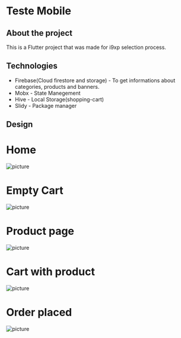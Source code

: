 # Teste Mobile

## About the project

 This is a Flutter project that was made for i9xp selection process.

## Technologies
 
 - Firebase(Cloud firestore and storage) - To get informations about categories, products and banners.
 - Mobx - State Manegement
 - Hive - Local Storage(shopping-cart)
 - Slidy - Package manager

## Design

 # Home

 ![picture](screenshots/home.png)
 
 # Empty Cart
 
 ![picture](screenshots/empty_cart.png)
 
 # Product page
 
 ![picture](screenshots/product_page.png)
 
 # Cart with product
 
 ![picture](screenshots/cart.png)
 
 # Order placed
 
 ![picture](screenshots/completed.png)
 
 
 


